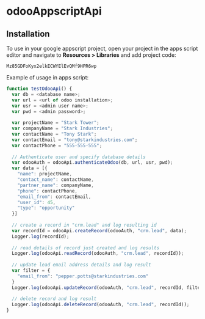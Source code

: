# odooAppscriptApi

## Installation
To use in your google appscript project, open your project in the apps script editor and navigate to <strong>Resources > Libraries</strong> and add project code:

```code
Mz85GDFoKyx2elkECWYElEvQMf9HPR6wp
```

Example of usage in apps script:

```javascript
function testOdooApi() {
  var db = <database name>;
  var url = <url of odoo installation>;
  var usr = <admin user name>;
  var pwd = <admin password>;
  
  var projectName = "Stark Tower";
  var companyName = "Stark Industries";
  var contactName = "Tony Stark";
  var contactEmail = "tony@starkindustries.com";
  var contactPhone = "555-555-555";
  
  // Authenticate user and specify database details
  var odooAuth = odooApi.authenticateOdoo(db, url, usr, pwd);
  var data = [{
    "name": projectName,
    "contact_name": contactName,
    "partner_name": companyName,
    "phone": contactPhone,
    "email_from": contactEmail,
    "user_id": 45,
    "type": "opportunity"
  }]
  
  // create a record in "crm.lead" and log resulting id
  var recordId = odooApi.createRecord(odooAuth, "crm.lead", data);
  Logger.log(recordId);
  
  // read details of record just created and log results
  Logger.log(odooApi.readRecord(odooAuth, "crm.lead", recordId));
  
  // update lead email address details and log result
  var filter = {
    "email_from": "pepper.potts@starkindustries.com"
  }
  Logger.log(odooApi.updateRecord(odooAuth, "crm.lead", recordId, filter));
  
  // delete record and log result
  Logger.log(odooApi.deleteRecord(odooAuth, "crm.lead", recordId));
}
```


